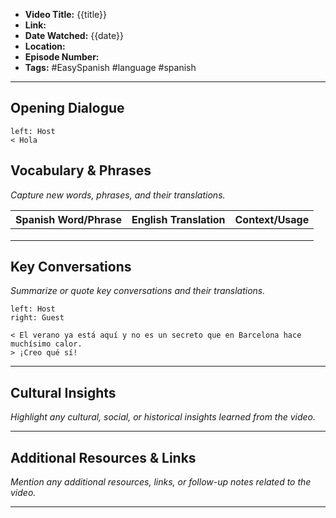 - **Video Title:** {{title}}
- **Link:**
- **Date Watched:** {{date}}
- **Location:**
- **Episode Number:**
- **Tags:** #EasySpanish #language #spanish
---

## Opening Dialogue

```dialogue
left: Host
< Hola
```

## Vocabulary & Phrases

_Capture new words, phrases, and their translations._

| Spanish Word/Phrase | English Translation | Context/Usage |
|---------------------|---------------------|--------------|
|           |         |                          |
|                     |                     |              |
|                     |                     |              |

## Key Conversations

_Summarize or quote key conversations and their translations._

```dialogue
left: Host
right: Guest

< El verano ya está aquí y no es un secreto que en Barcelona hace muchísimo calor.
> ¡Creo qué sí!
```

---

## Cultural Insights

_Highlight any cultural, social, or historical insights learned from the video._

---

## Additional Resources & Links

_Mention any additional resources, links, or follow-up notes related to the video._

---
